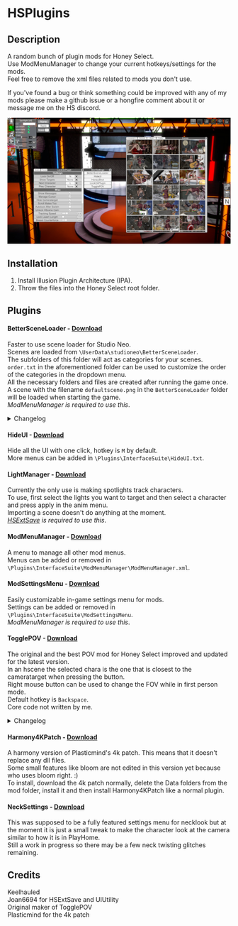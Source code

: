 # HSPlugins

## Description
A random bunch of plugin mods for Honey Select.  
Use ModMenuManager to change your current hotkeys/settings for the mods.  
Feel free to remove the xml files related to mods you don't use.

If you've found a bug or think something could be improved with any of my mods please make a github issue or a hongfire comment about it or message me on the HS discord.
<br>

![Image](examplepic.jpg)

## Installation
1. Install Illusion Plugin Architecture (IPA).
2. Throw the files into the Honey Select root folder.

## Plugins

#### BetterSceneLoader - [Download](https://github.com/Keelhauled/HSPlugins/releases/download/second/BetterSceneLoader.v1.1.1.zip)
Faster to use scene loader for Studio Neo.  
Scenes are loaded from `\UserData\studioneo\BetterSceneLoader`.  
The subfolders of this folder will act as categories for your scenes.  
`order.txt` in the aforementioned folder can be used to customize the order of the categories in the dropdown menu.  
All the necessary folders and files are created after running the game once.  
A scene with the filename `defaultscene.png` in the `BetterSceneLoader` folder will be loaded when starting the game.  
*ModMenuManager is required to use this*.

<details><summary>Changelog</summary>

```
v1.1.1
- Switched to a hopefully more reliable way to determine paths for scenes
```
```
v1.1.0  
- Added a feature to set a default scene that is loaded when starting the game
```
</details>

#### HideUI - [Download](https://github.com/Keelhauled/HSPlugins/releases/download/v1.0.0/HideUI.zip)
Hide all the UI with one click, hotkey is `M` by default.  
More menus can be added in `\Plugins\InterfaceSuite\HideUI.txt`.

#### LightManager - [Download](https://github.com/Keelhauled/HSPlugins/releases/download/v1.0.0/LightManager.zip)
Currently the only use is making spotlights track characters.  
To use, first select the lights you want to target and then select a character and press apply in the anim menu.  
Importing a scene doesn't do anything at the moment.  
*[HSExtSave](http://www.hongfire.com/forum/forum/hentai-lair/hf-modding-translation/honey-select-mods/5747804) is required to use this*.

#### ModMenuManager - [Download](https://github.com/Keelhauled/HSPlugins/releases/download/v1.0.0/ModMenuManager.zip)
A menu to manage all other mod menus.  
Menus can be added or removed in `\Plugins\InterfaceSuite\ModMenuManager\ModMenuManager.xml`.

#### ModSettingsMenu - [Download](https://github.com/Keelhauled/HSPlugins/releases/download/v1.0.0/ModSettingsMenu.zip)
Easily customizable in-game settings menu for mods.  
Settings can be added or removed in `\Plugins\InterfaceSuite\ModSettingsMenu`.  
*ModMenuManager is required to use this*.

#### TogglePOV - [Download](https://github.com/Keelhauled/HSPlugins/releases/download/second/TogglePOV.v1.0.1.zip)
The original and the best POV mod for Honey Select improved and updated for the latest version.  
In an hscene the selected chara is the one that is closest to the cameratarget when pressing the button.  
Right mouse button can be used to change the FOV while in first person mode.  
Default hotkey is `Backspace`.  
Core code not written by me.

<details><summary>Changelog</summary>

```
v1.0.1
- Fixed the default hotkey
```
</details>

#### Harmony4KPatch - [Download](https://github.com/Keelhauled/HSPlugins/releases/download/second/Harmony4KPatch.v1.0.0.zip)
A harmony version of Plasticmind's 4k patch. This means that it doesn't replace any dll files.  
Some small features like bloom are not edited in this version yet because who uses bloom right. :)  
To install, download the 4k patch normally, delete the Data folders from the mod folder, install it and then install Harmony4KPatch like a normal plugin.

#### NeckSettings - [Download](https://github.com/Keelhauled/HSPlugins/releases/download/second/NeckSettings.v1.0.0.zip)
This was supposed to be a fully featured settings menu for necklook but at the moment it is just a small tweak to make the character look at the camera similar to how it is in PlayHome.  
Still a work in progress so there may be a few neck twisting glitches remaining.


## Credits
Keelhauled  
Joan6694 for HSExtSave and UIUtility  
Original maker of TogglePOV  
Plasticmind for the 4k patch
